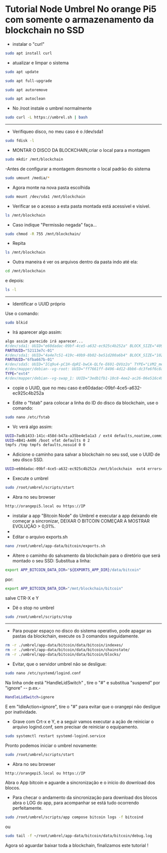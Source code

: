 # Tutorial Node Umbrel No orange Pi5 com somente o armazenamento da blockchain no SSD

- instalar o "curl"

```bash
sudo apt install curl
```

- atualizar e limpar o sistema
```bash
sudo apt update

sudo apt full-upgrade

sudo apt autoremove

sudo apt autoclean
```
- No /root instale o umbrel normalmente

```bash
sudo curl -L https://umbrel.sh | bash
```
---

- Verifiqueo disco, no meu caso é o /dev/sda1
```bash
sudo fdisk -l
```

- MONTAR O DISCO DA BLOCKCHAIN,criar o local para a montagem
  
```bash
sudo mkdir /mnt/blockchain
```
-Antes de configurar a montagem desmonte o local padrão do sistema

```bash
sudo umount /media/*
```
- Agora monte na nova pasta escolhida
```bash
sudo mount /dev/sda1 /mnt/blockchain
```
- Verificar se o acesso a esta pasta montada está acessível e visível.

```bash
ls /mnt/blockchain
```
- Caso indique "Permissão negada" faça...
```bash
sudo chmod -R 755 /mnt/blockchain/
```
- Repita

```bash
ls /mnt/blockchain
```

- Outra maneira é ver os arquivos dentro da pasta indo até ela:

```bash
cd /mnt/blockchain
```
e depois:

```bash
ls -l 
```
---
- Identificar o UUID próprio

Use o comando:
```bash
sudo blkid
```

- Irá aparecer algo assim:

```bash
algo assim parecido irá aparecer...
#/dev/sda1: UUID="e60dadac-09bf-4ce5-a632-ec925c4b252a" BLOCK_SIZE="4096" TYPE="ext4"
PARTUUID="52113e7c-01"
#/dev/sda1: UUID="4a4e7c51-419c-40b9-8b02-be51d200a6b4" BLOCK_SIZE="1024" TYPE="ext2"
PARTUUID="6fba667b-01"
#/dev/sda5: UUID="ICq9u4-pC1H-dpRI-bwCA-QLfe-E691-QVUz2o" TYPE="LVM2_member" PARTUUID="6fba667b05"
#/dev/mapper/debian--vg-root: UUID="ff7661ff-8496-4d12-8bb6-dc3fe6f6c8a1" BLOCK_SIZE="4096"
TYPE="ext4"
#/dev/mapper/debian--vg-swap_1: UUID="3edb1fb1-10c8-4ee2-ac26-06e516c49921" TYPE="swap"

```
- copie o UUID, que no meu caso é:e60dadac-09bf-4ce5-a632-ec925c4b252a

- Edite o "fstab" para colocar a linha do ID do disco da blockchain, use o comando:

```bash
sudo nano /etc/fstab
```
- Vc verá algo assim:

```bash
UUID=7adb1433-141c-458d-b47a-a35be4e5a1a3 / ext4 defaults,noatime,commit=600,errors=remount-ro 0 1
UUID=4B41-A486 /boot vfat defaults 0 2
tmpfs /tmp tmpfs defaults,nosuid 0 0
```
- Adicione o caminho para salvar a blockchain no seu ssd, use o UUID de seu disco SSD.
```bash
UUID=e60dadac-09bf-4ce5-a632-ec925c4b252a /mnt/blockchain  ext4 errors=remount-ro 0 2
```
- Execute o umbrel
```bash
sudo /root/umbrel/scripts/start
```
- Abra no seu browser
```bash
http://orangepi5.local ou https://IP
```
- instalar a app "Bitcoin Node" do Umbrel e executar a app deixando ele começar a sincronizar, DEIXAR O BITCOIN COMEÇAR A MOSTRAR EVOLUÇÃO > 0,01%.
- 
- Editar o arquivo exports.sh
```bash
nano /root/umbrel/app-data/bitcoin/exports.sh
```
- Altere o caminho do salvamento da blockchain para o diretório que será montado o seu SSD:
Substitua a linha:

```bash
export APP_BITCOIN_DATA_DIR="${EXPORTS_APP_DIR}/data/bitcoin"
```
por:

```bash
export APP_BITCOIN_DATA_DIR="/mnt/blockchain/bitcoin"
```
salve CTR-X e Y

- Dê o stop no umbrel
```bash
sudo /root/umbrel/scripts/stop
```
---

- Para poupar espaço no disco do sistema operativo, pode apagar as pastas da blockchain, execute os 3 comandos seguidamente.

```bash
rm -r ./umbrel/app-data/bitcoin/data/bitcoin/indexes/
rm -r ./umbrel/app-data/bitcoin/data/bitcoin/chainstate/
rm -r ./umbrel/app-data/bitcoin/data/bitcoin/blocks/
```
- Evitar, que o servidor umbrel não se desligue:


```bash
sudo nano /etc/systemd/logind.conf
```

Na linha onde está "HandleLidSwitch" , tire o "#" e substitua "suspend" por "ignore" -- p.ex.-

```bash
HandleLidSwitch=ignore

```
E em "IdleAction=ignore", tire o "#" para evitar que o orangepi não desligue por inatividade.

- Grave com Crt-x e Y, e a seguir vamos executar a ação de reiniciar o arquivo logind.conf, sem precisar de reiniciar o equipamento.

```bash
sudo systemctl restart systemd-logind.service
```
Pronto podemos iniciar o umbrel novamente:
```bash
sudo /root/umbrel/scripts/start
```
- Abra no seu browser

```bash
http://orangepi5.local ou https://IP
```
Abra o App bitcoin e aguarde a sincronização e o início do download dos blocos.

- Para checar o andamento da sincronização para download dos blocos abra o LOG do app, para acompanhar se está tudo ocorrendo perfeitamente.

```bash
sudo /root/umbrel/scripts/app compose bitcoin logs -f bitcoind
```
ou
```bash
sudo tail -f ~/root/umbrel/app-data/bitcoin/data/bitcoin/debug.log
```

Agora só aguardar baixar toda a blockchain, finalizamos este tutorial !